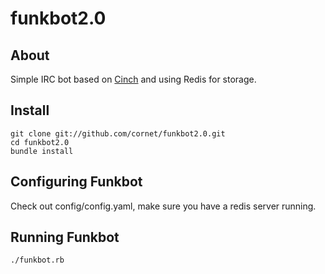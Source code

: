# funkbot2.0

## About

Simple IRC bot based on [Cinch](https://github.com/cinchrb/cinch) and using Redis for storage.

## Install

    git clone git://github.com/cornet/funkbot2.0.git
    cd funkbot2.0
    bundle install


## Configuring Funkbot

Check out config/config.yaml, make sure you have a redis server running.


## Running Funkbot

    ./funkbot.rb

